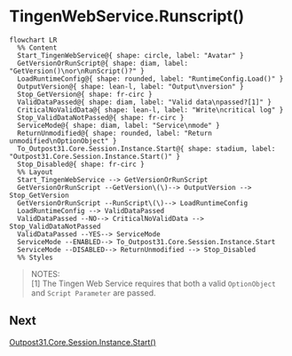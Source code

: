 <!-- u250905 -->

# TingenWebService.Runscript()

```mermaid
flowchart LR
  %% Content
  Start_TingenWebService@{ shape: circle, label: "Avatar" }
  GetVersionOrRunScript@{ shape: diam, label: "GetVersion()\nor\nRunScript()?" }
  LoadRuntimeConfig@{ shape: rounded, label: "RuntimeConfig.Load()" }
  OutputVersion@{ shape: lean-l, label: "Output\nversion" }
  Stop_GetVersion@{ shape: fr-circ }
  ValidDataPassed@{ shape: diam, label: "Valid data\npassed?[1]" }
  CriticalNoValidData@{ shape: lean-l, label: "Write\ncritical log" }
  Stop_ValidDataNotPassed@{ shape: fr-circ }
  ServiceMode@{ shape: diam, label: "Service\nmode" }
  ReturnUnmodified@{ shape: rounded, label: "Return unmodified\nOptionObject" }
  To_Outpost31.Core.Session.Instance.Start@{ shape: stadium, label: "Outpost31.Core.Session.Instance.Start()" }
  Stop_Disabled@{ shape: fr-circ }
  %% Layout
  Start_TingenWebService --> GetVersionOrRunScript
  GetVersionOrRunScript --GetVersion\(\)--> OutputVersion --> Stop_GetVersion
  GetVersionOrRunScript --RunScript\(\)--> LoadRuntimeConfig
  LoadRuntimeConfig --> ValidDataPassed
  ValidDataPassed --NO--> CriticalNoValidData --> Stop_ValidDataNotPassed
  ValidDataPassed --YES--> ServiceMode
  ServiceMode --ENABLED--> To_Outpost31.Core.Session.Instance.Start
  ServiceMode --DISABLED--> ReturnUnmodified --> Stop_Disabled
  %% Styles
```

> NOTES:  
> [1] The Tingen Web Service requires that both a valid `OptionObject` and `Script Parameter` are passed.

## Next

[Outpost31.Core.Session.Instance.Start()](tngnopto-instance-start.md)